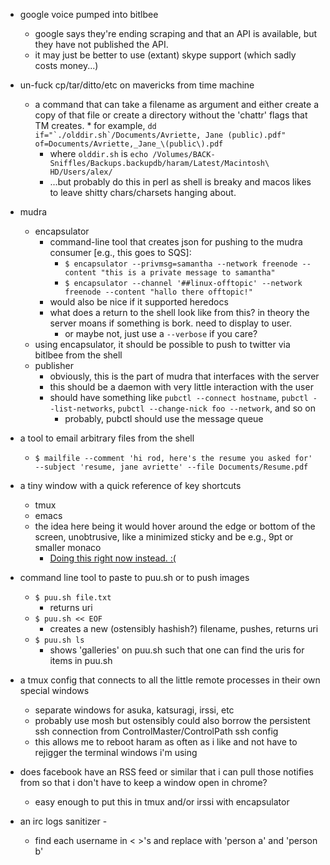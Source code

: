 * google voice pumped into bitlbee
	* google says they're ending scraping and that an API is available, but they have not published the API.
	* it may just be better to use (extant) skype support (which sadly costs money...)

* un-fuck cp/tar/ditto/etc on mavericks from time machine 
  * a command that can take a filename as argument and either create a copy of that file or create a directory without the 'chattr' flags that TM creates.
		* for example, ```dd if="`./olddir.sh`/Documents/Avriette, Jane (public).pdf" of=Documents/Avriette,_Jane_\(public\).pdf```
	* where `olddir.sh` is `echo /Volumes/BACK-Sniffles/Backups.backupdb/haram/Latest/Macintosh\ HD/Users/alex/`
	* ...but probably do this in perl as shell is breaky and macos likes to leave shitty chars/charsets hanging about.

* mudra
	* encapsulator
		* command-line tool that creates json for pushing to the mudra consumer [e.g., this goes to SQS]:
			* `$ encapsulator --privmsg=samantha --network freenode --content "this is a private message to samantha"`
			* `$ encapsulator --channel '##linux-offtopic' --network freenode --content "hallo there offtopic!"`
		* would also be nice if it supported heredocs
		* what does a return to the shell look like from this? in theory the server moans if something is bork. need to display to user.
			* or maybe not, just use a `--verbose` if you care?
	* using encapsulator, it should be possible to push to twitter via bitlbee from the shell
	* publisher
		* obviously, this is the part of mudra that interfaces with the server
		* this should be a daemon with very little interaction with the user
		* should have something like `pubctl --connect hostname`, `pubctl --list-networks`, `pubctl --change-nick foo --network`, and so on
			* probably, pubctl should use the message queue

* a tool to email arbitrary files from the shell
	* `$ mailfile --comment 'hi rod, here's the resume you asked for' --subject 'resume, jane avriette' --file Documents/Resume.pdf`

* a tiny window with a quick reference of key shortcuts
	* tmux
	* emacs
	* the idea here being it would hover around the edge or bottom of the screen, unobtrusive, like a minimized sticky and be e.g., 9pt or smaller monaco
		* [Doing this right now instead. :(](http://puu.sh/5V6wt.png)

* command line tool to paste to puu.sh or to push images
	* `$ puu.sh file.txt`
		* returns uri
	* `$ puu.sh << EOF`
		* creates a new (ostensibly hashish?) filename, pushes, returns uri
	* `$ puu.sh ls`
		* shows 'galleries' on puu.sh such that one can find the uris for items in puu.sh

* a tmux config that connects to all the little remote processes in their own special windows
	* separate windows for asuka, katsuragi, irssi, etc
	* probably use mosh but ostensibly could also borrow the persistent ssh connection from ControlMaster/ControlPath ssh config
	* this allows me to reboot haram as often as i like and not have to rejigger the terminal windows i'm using

* does facebook have an RSS feed or similar that i can pull those notifies from so that i don't have to keep a window open in chrome?
	* easy enough to put this in tmux and/or irssi with encapsulator

* an irc logs sanitizer -
	* find each username in < >'s and replace with 'person a' and 'person b'
